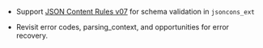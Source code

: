 - Support [JSON Content Rules v07](https://raw.githubusercontent.com/arineng/jcr/07/draft-newton-json-content-rules.txt) for schema validation in `jsoncons_ext`

- Revisit error codes, parsing_context, and opportunities for error recovery. 

